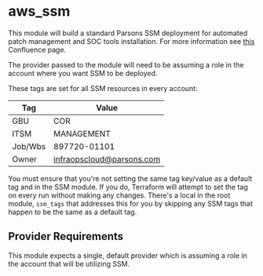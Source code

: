 # aws_ssm

This module will build a standard Parsons SSM deployment for automated patch management
and SOC tools installation. For more information see
[this](https://confluence.parsons.com/pages/viewpage.action?pageId=246285338)
Confluence page.

The provider passed to the module will need to be assuming a role in the account
where you want SSM to be deployed.

These tags are set for all SSM resources in every account:

| Tag | Value |
|---|---|
| GBU | COR |
| ITSM | MANAGEMENT |
| Job/Wbs | 897720-01101 |
| Owner | infraopscloud@parsons.com |

You must ensure that you're not setting the same tag key/value as a default tag
and in the SSM module. If you do, Terraform will attempt to set the tag on every run
without making any changes. There's a local in the root module, `ssm_tags` that
addresses this for you by skipping any SSM tags that happen to be the same as a default
tag.

## Provider Requirements

This module expects a single, default provider which is assuming a role in the account
that will be utilizing SSM.
